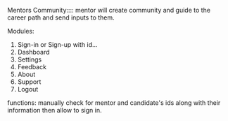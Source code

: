 Mentors Community::::
    mentor will create community and guide to the career path and send inputs to them.

Modules: 
1. Sign-in or Sign-up with id... 
2. Dashboard
3. Settings
4. Feedback
5. About
6. Support
7. Logout

functions:
    manually check for mentor and candidate's ids along with their information then allow to sign in.

    
